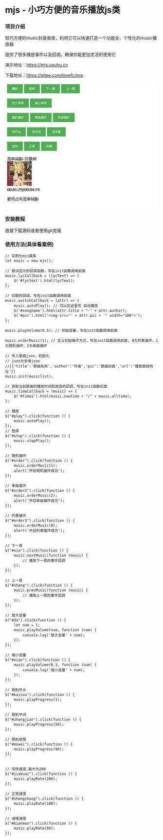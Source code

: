# mjs - 小巧方便的音乐播放js类

### 项目介绍

轻巧方便的music封装类库，利用它可以快速打造一个功能全，个性化的music播放器

提供了很多播放事件以及回调，确保你能更加灵活的使用它

演示地址：https://mjs.uquhu.cn

下载地址：https://gitee.com/lovefc/mjs


![avatar](/demo.jpg)

### 安装教程
直接下载源码或者使用git克隆

### 使用方法(具体看案例)

    // 实例化mjs类库
    let music = new mjs();

    // 歌词显示的回调函数，写在init函数调用前面
    music.lycCallback = (lycText) => {
        $('#lyctext').html(lycText);
    };

    // 切歌的回调，写在init函数调用前面
    music.switchCallback = (attr) => {
        music.autoPlay(); // 可以在这里写 自动播放
        $('#songname').html(attr.title + "-" + attr.author);
        $('#pic').html('<img src="' + attr.pic + '" width="100">');
    };

    music.playVolume(0.5); // 初始音量，写在init函数调用前面

    music.orderMusic(1); // 定义初始循环方式，写在init函数调用前面, 0为列表循环，1为随机循环，2为单曲循环
    
    // 传入歌曲json，初始化
    // json为多维json
    //[{'title':'歌曲名称','author':'作者','pic':'歌曲封面','url':'播放直链地址'}]
    music.init(musiclist);

    // 获取当前歌曲的播放时间和进度的回调，写在init函数后面
    music.timeCallback = (music) => {
        $('#times').html(music.nowtime + "/" + music.alltime);
    };

    // 播放
    $("#play").click(function () {
        music.autoPlay();
    });
    // 暂停
    $("#stop").click(function () {
        music.stopPlay();
    });

    // 随机循环
    $("#order").click(function () {
        music.orderMusic(1);
        alert('开启随机循环成功');
    });

    // 单曲循环
    $("#order2").click(function () {
        music.orderMusic(2);
        alert('开启单曲循环成功');
    });

    // 列表循环
    $("#order3").click(function () {
        music.orderMusic(0);
        alert('开启列表循环成功');
    });

    // 下一首
    $("#xia").click(function () {
        music.nextMusic(function (music) {
            // 播放下一首的事件回调
        });
    });

    // 上一首
    $("#shang").click(function () {
        music.prevMusic(function (music) {
            // 播放上一首的事件回调
        });
    });

    // 放大音量
    $("#da").click(function () {
        let num = 1;
        music.playVolume(num, function (num) {
            console.log('放大音量' + num);
        });
    });

    // 缩小音量
    $("#xiao").click(function () {
        music.playVolume(0.3, function (num) {
            console.log('缩小音量' + num);
        });
    });

    // 跳到开头
    $("#kaitou").click(function () {
        music.playProgress(1);
    });

    // 跳到中间
    $("#zhongjian").click(function () {
        music.playProgress(50);
    });

    // 跳到结尾
    $("#mowei").click(function () {
        music.playProgress(98);
    });


    // 加快速度,最大为200
    $("#jiakuai").click(function () {
        music.playRate(200);
    });

    // 正常速度
    $("#zhengchang").click(function () {
        music.playRate(100);
    });

    // 减慢速度
    $("#bianman").click(function () {
        music.playRate(50);
    });
